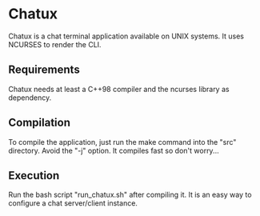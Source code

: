 Chatux
======

Chatux is a chat terminal application available on UNIX systems. It uses NCURSES to render the CLI.


Requirements
------------
Chatux needs at least a C++98 compiler and the ncurses library as dependency.


Compilation
-----------
To compile the application, just run the make command into the "src" directory.
Avoid the "-j" option. It compiles fast so don't worry...

Execution
---------
Run the bash script "run_chatux.sh" after compiling it. It is an easy way to configure a chat server/client instance.
